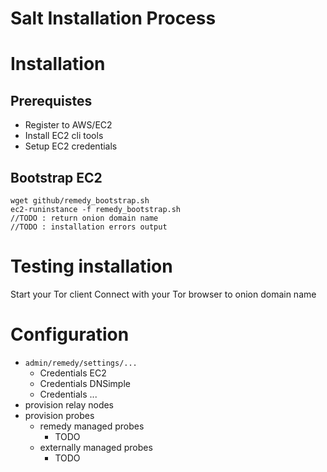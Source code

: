 Salt Installation Process
=========================

# Installation

## Prerequistes
* Register to AWS/EC2
* Install EC2 cli tools
* Setup EC2 credentials


## Bootstrap EC2
	wget github/remedy_bootstrap.sh
	ec2-runinstance -f remedy_bootstrap.sh
	//TODO : return onion domain name
	//TODO : installation errors output


# Testing installation

Start your Tor client
Connect with  your Tor browser to onion domain name


# Configuration

* <code>admin/remedy/settings/...</code>
  * Credentials EC2
  * Credentials DNSimple
  * Credentials ...
* provision relay nodes
* provision probes 
  * remedy managed probes
    * TODO
  * externally managed probes
    * TODO
